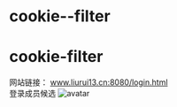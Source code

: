 # cookie--filter
# cookie-filter
网站链接：  www.liurui13.cn:8080/login.html   
登录成员候选
![avatar](http://www.liurui13.cn/img/users.png)
